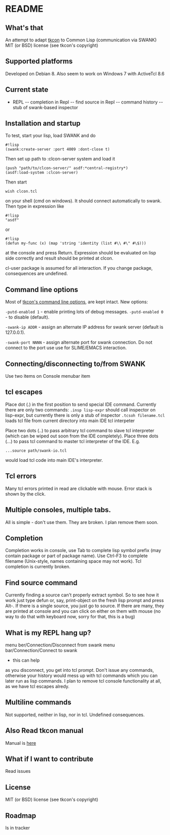 # README #

## What's that
An attempt to adapt [tkcon](http://tkcon.sourceforge.net/) to Common Lisp (communication via SWANK)
MIT (or BSD) license (see tkcon's copyright)

## Supported platforms
Developed on Debian 8. Also seem to work on Windows 7 with ActiveTcl 8.6

## Current state
- REPL
-- completion in Repl
-- find source in Repl
-- command history
-- stub of swank-based inspector

## Installation and startup 
To test, start your lisp, load SWANK and do 

```
#!lisp
(swank:create-server :port 4009 :dont-close t)
```

Then set up path to :clcon-server system and load it
```
(push "path/to/clcon-server/" asdf:*central-registry*)
(asdf:load-system :clcon-server)
```

Then start 
```
wish clcon.tcl
``` 
on your shell (cmd on windows). It should connect automatically to swank. 
Then type in expression like 

```
#!lisp
"asdf"
```
or
```
#!lisp
(defun my-func (x) (map 'string 'identity (list #\\ #\" #\$)))
```

at the console and press Return. Expression should be evaluated on lisp side correctly
and result should be printed at clcon. 

cl-user package is assumed for all interaction. If you change package, consequences are undefined.

## Command line options
Most of [tkcon's command line options](http://tkcon.sourceforge.net/docs/start.html), are kept intact.
New options: 

```-putd-enabled 1``` - enable printing lots of debug messages. ```-putd-enabled 0``` - to disable (default).

```-swank-ip ADDR``` - assign an alternate IP address for swank server (default is 127.0.0.1).

```-swank-port NNNN``` - assign alternate port for swank connection. Do not connect to the port use use for SLIME/EMACS interaction. 

## Connecting/disconnecting to/from SWANK
Use two items on Console menubar item

## tcl escapes
Place dot (.) in the first position to send special IDE command. Currently there are only two commands:
```.insp lisp-expr``` should call inspector on lisp-expr, but currently there is only a stub of inspector
```.tcsoh filename.tcl``` loads tcl file from current directory into main IDE tcl interpeter 

Place two dots (..) to pass arbitrary tcl command to slave tcl interpreter (which can be wiped out soon from the IDE completely).
Place three dots (...) to pass tcl command to master tcl interpreter of the IDE. E.g.

```
...source path/swank-io.tcl
```
would load tcl code into main IDE's interpreter. 

## Tcl errors
Many tcl errors printed in read are clickable with mouse. Error stack is shown by the click. 

## Multiple consoles, multiple tabs.
All is simple - don't use them. They are broken. I plan remove them soon. 

## Completion
Completion works in console, use Tab to complete lisp symbol prefix (may contain package or part of package name).
Use Ctrl-F3 to complete filename (Unix-style, names containing space may not work). 
Tcl completion is currently broken. 

## Find source command
Currently finding a source can't properly extract symbol. So to see how it work just type
defun 
or, say, 
print-object 
on the fresh lisp prompt and press Alt-. 
If there is a single source, you just go to source. 
If there are many, they are printed at console and you can click on either on them with mouse (no way to do that
with keyboard now, sorry for that, this is a bug)

## What is my REPL hang up?
menu ber/Connection/Disconnect from swank
menu bar/Connection/Connect to swank
- this can help

as you disconnect, you get into tcl prompt. Don't issue any commands, otherwise your history would mess up
with tcl commands which you can later run as lisp commands. I plan to remove tcl console functionality at all,
as we have tcl escapes alredy.

## Multiline commands
Not supported, neither in lisp, nor in tcl. Undefined consequences. 

## Also Read tkcon manual
Manual is [here](http://tkcon.sourceforge.net/docs/index.html)
 
## What if I want to contribute
Read issues

## License
MIT (or BSD) license (see tkcon's copyright)

## Roadmap
Is in tracker
